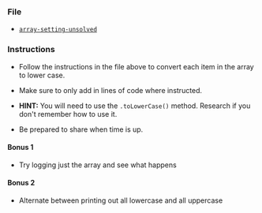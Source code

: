 ### File

* [`array-setting-unsolved`](Unsolved/array-setting-unsolved.html)

### Instructions

* Follow the instructions in the file above to convert each item in the array to lower case.

* Make sure to only add in lines of code where instructed.

* **HINT:** You will need to use the `.toLowerCase()` method. Research if you don't remember how to use it.

* Be prepared to share when time is up.

#### Bonus 1

* Try logging just the array and see what happens

#### Bonus 2

* Alternate between printing out all lowercase and all uppercase
